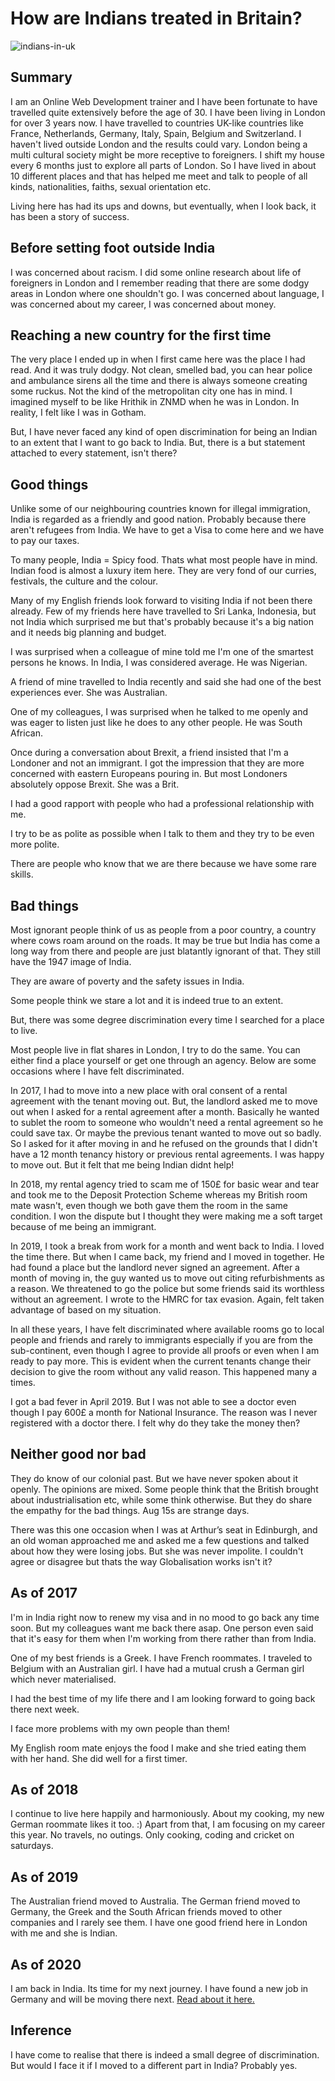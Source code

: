 # How are Indians treated in Britain?

![indians-in-uk](/img/indians-in-uk.jpg "indians-in-uk")

## Summary

I am an Online Web Development trainer and I have been fortunate to have travelled quite extensively before the age of 30. I have been living in London for over 3 years now. I have travelled to countries UK-like countries like France, Netherlands, Germany, Italy, Spain, Belgium and Switzerland. I haven't lived outside London and the results could vary. London being a multi cultural society might be more receptive to foreigners. I shift my house every 6 months just to explore all parts of London. So I have lived in about 10 different places and that has helped me meet and talk to people of all kinds, nationalities, faiths, sexual orientation etc.

Living here has had its ups and downs, but eventually, when I look back, it has been a story of success.

## Before setting foot outside India

I was concerned about racism. I did some online research about life of foreigners in London and I remember reading that there are some dodgy areas in London where one shouldn't go. I was concerned about language, I was concerned about my career, I was concerned about money.

## Reaching a new country for the first time

The very place I ended up in when I first came here was the place I had read. And it was truly dodgy. Not clean, smelled bad, you can hear police and ambulance sirens all the time and there is always someone creating some ruckus. Not the kind of the metropolitan city one has in mind. I imagined myself to be like Hrithik in ZNMD when he was in London. In reality, I felt like I was in Gotham.

But, I have never faced any kind of open discrimination for being an Indian to an extent that I want to go back to India. But, there is a but statement attached to every statement, isn't there?

## Good things

Unlike some of our neighbouring countries known for illegal immigration, India is regarded as a friendly and good nation. Probably because there aren't refugees from India. We have to get a Visa to come here and we have to pay our taxes.

To many people, India = Spicy food. Thats what most people have in mind. Indian food is almost a luxury item here. They are very fond of our curries, festivals, the culture and the colour.

Many of my English friends look forward to visiting India if not been there already. Few of my friends here have travelled to Sri Lanka, Indonesia, but not India which surprised me but that's probably because it's a big nation and it needs big planning and budget.

I was surprised when a colleague of mine told me I'm one of the smartest persons he knows. In India, I was considered average. He was Nigerian.

A friend of mine travelled to India recently and said she had one of the best experiences ever. She was Australian.

One of my colleagues, I was surprised when he talked to me openly and was eager to listen just like he does to any other people. He was South African.

Once during a conversation about Brexit, a friend insisted that I'm a Londoner and not an immigrant. I got the impression that they are more concerned with eastern Europeans pouring in. But most Londoners absolutely oppose Brexit. She was a Brit.

I had a good rapport with people who had a professional relationship with me.

I try to be as polite as possible when I talk to them and they try to be even more polite.

There are people who know that we are there because we have some rare skills.

## Bad things

Most ignorant people think of us as people from a poor country, a country where cows roam around on the roads. It may be true but India has come a long way from there and people are just blatantly ignorant of that. They still have the 1947 image of India.

They are aware of poverty and the safety issues in India.

Some people think we stare a lot and it is indeed true to an extent.

But, there was some degree discrimination every time I searched for a place to live.

Most people live in flat shares in London, I try to do the same. You can either find a place yourself or get one through an agency. Below are some occasions where I have felt discriminated.

In 2017, I had to move into a new place with oral consent of a rental agreement with the tenant moving out. But, the landlord asked me to move out when I asked for a rental agreement after a month. Basically he wanted to sublet the room to someone who wouldn't need a rental agreement so he could save tax. Or maybe the previous tenant wanted to move out so badly. So I asked for it after moving in and he refused on the grounds that I didn't have a 12 month tenancy history or previous rental agreements. I was happy to move out. But it felt that me being Indian didnt help!

In 2018, my rental agency tried to scam me of 150£ for basic wear and tear and took me to the Deposit Protection Scheme whereas my British room mate wasn't, even though we both gave them the room in the same condition. I won the dispute but I thought they were making me a soft target because of me being an immigrant.

In 2019, I took a break from work for a month and went back to India. I loved the time there. But when I came back, my friend and I moved in together. He had found a place but the landlord never signed an agreement. After a month of moving in, the guy wanted us to move out citing refurbishments as a reason. We threatened to go the police but some friends said its worthless without an agreement. I wrote to the HMRC for tax evasion. Again, felt taken advantage of based on my situation.

In all these years, I have felt discriminated where available rooms go to local people and friends and rarely to immigrants especially if you are from the sub-continent, even though I agree to provide all proofs or even when I am ready to pay more. This is evident when the current tenants change their decision to give the room without any valid reason. This happened many a times.

I got a bad fever in April 2019. But I was not able to see a doctor even though I pay 600£ a month for National Insurance. The reason was I never registered with a doctor there. I felt why do they take the money then?

## Neither good nor bad

They do know of our colonial past. But we have never spoken about it openly. The opinions are mixed. Some people think that the British brought about industrialisation etc, while some think otherwise. But they do share the empathy for the bad things. Aug 15s are strange days.

There was this one occasion when I was at Arthur’s seat in Edinburgh, and an old woman approached me and asked me a few questions and talked about how they were losing jobs. But she was never impolite. I couldn't agree or disagree but thats the way Globalisation works isn't it?

## As of 2017

I'm in India right now to renew my visa and in no mood to go back any time soon. But my colleagues want me back there asap. One person even said that it's easy for them when I'm working from there rather than from India.

One of my best friends is a Greek. I have French roommates. I traveled to Belgium with an Australian girl. I have had a mutual crush a German girl which never materialised.

I had the best time of my life there and I am looking forward to going back there next week.

I face more problems with my own people than them!

My English room mate enjoys the food I make and she tried eating them with her hand. She did well for a first timer.

## As of 2018

I continue to live here happily and harmoniously. About my cooking, my new German roommate likes it too. :)
Apart from that, I am focusing on my career this year. No travels, no outings. Only cooking, coding and cricket on saturdays.

## As of 2019

The Australian friend moved to Australia. The German friend moved to Germany, the Greek and the South African friends moved to other companies and I rarely see them. I have one good friend here in London with me and she is Indian.

## As of 2020

I am back in India. Its time for my next journey. I have found a new job in Germany and will be moving there next. [Read about it here.](https://sreeram.app/post/personal/life/job-in-berlin)

## Inference

I have come to realise that there is indeed a small degree of discrimination. But would I face it if I moved to a different part in India? Probably yes.
